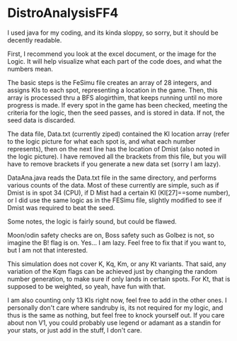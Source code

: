 # DistroAnalysisFF4

I used java for my coding, and its kinda sloppy, so sorry, but it should be decently readable. 

First, I recommend you look at the excel document, or the image for the Logic. It will help visualize what each part of the code does, and what the numbers mean.

The basic steps is the FeSimu file creates an array of 28 integers, and assigns KIs to each spot, representing a location in the game. Then, this array is processed thru a BFS alogirthim, that keeps running until no more progress is made. If every spot in the game has been checked, meeting the criteria for the logic, then the seed passes, and is stored in data. If not, the seed data is discarded. 

The data file, Data.txt (currently ziped) contained the KI location array (refer to the logic picture for what each spot is, and what each number represents), then on the next line has the location of Dmist (also noted in the logic picture). I have removed all the brackets from this file, but you will have to remove brackets if you generate a new data set (sorry I am lazy). 

DataAna.java reads the Data.txt file in the same directory, and performs various counts of the data. Most of these currently are simple, such as if Dmist is in spot 34 (CPU), if D Mist had a certain KI (KI[27]==some number), or I did use the same logic as in the FESimu file, slightly modified to see if Dmist was required to beat the seed. 

Some notes, the logic is fairly sound, but could be flawed.

Moon/odin safety checks are on, Boss safety such as Golbez is not, so imagine the B! flag is on. Yes... I am lazy. Feel free to fix that if you want to, but I am not that interested. 

This simulation does not cover K, Kq, Km, or any Kt variants. That said, any variation of the Kqm flags can be achieved just by changing the random number generation, to make sure if only lands in certain spots. For Kt, that is supposed to be weighted, so yeah, have fun with that. 

I am also counting only 13 KIs right now, feel free to add in the other ones. I personally don't care where sandruby is, its not required for my logic, and thus is the same as nothing, but feel free to knock yourself out. If you care about non V1, you could probably use legend or adamant as a standin for your stats, or just add in the stuff, I don't care. 

